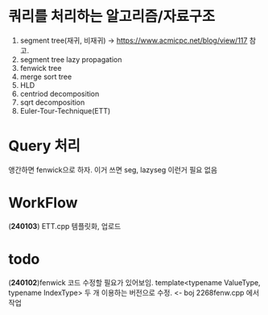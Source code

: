 # 쿼리를 처리하는 알고리즘/자료구조 #
1. segment tree(재귀, 비재귀) -> https://www.acmicpc.net/blog/view/117 참고. 
2. segment tree lazy propagation
3. fenwick tree 
4. merge sort tree
5. HLD
6. centriod decomposition
7. sqrt decomposition
8. Euler-Tour-Technique(ETT)

# Query 처리 #
앵간하면 fenwick으로 하자. 이거 쓰면 seg, lazyseg 이런거 필요 없음 

# WorkFlow #
(**240103**) ETT.cpp 템플릿화, 업로드

# todo #
(**240102**)fenwick 코드 수정할 필요가 있어보임. template<typename ValueType, typename IndexType> 두 개 이용하는 버전으로 수정. <- boj 2268fenw.cpp 에서 작업
